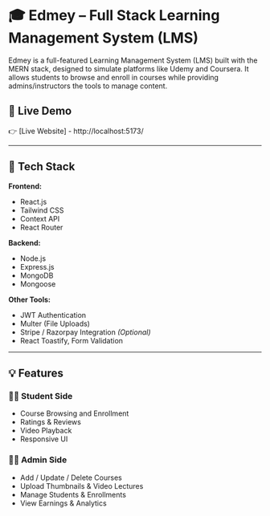 # 🎓 Edmey – Full Stack Learning Management System (LMS)

Edmey is a full-featured Learning Management System (LMS) built with the MERN stack, designed to simulate platforms like Udemy and Coursera. It allows students to browse and enroll in courses while providing admins/instructors the tools to manage content.

## 🚀 Live Demo

👉 [Live Website] - http://localhost:5173/

---

## 🔧 Tech Stack

**Frontend:**
- React.js
- Tailwind CSS
- Context API
- React Router

**Backend:**
- Node.js
- Express.js
- MongoDB
- Mongoose

**Other Tools:**
- JWT Authentication
- Multer (File Uploads)
- Stripe / Razorpay Integration *(Optional)*
- React Toastify, Form Validation

---

## 💡 Features

### 👨‍🎓 Student Side
- Course Browsing and Enrollment
- Ratings & Reviews
- Video Playback
- Responsive UI

### 🧑‍🏫 Admin Side
- Add / Update / Delete Courses
- Upload Thumbnails & Video Lectures
- Manage Students & Enrollments
- View Earnings & Analytics



